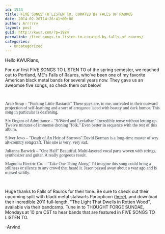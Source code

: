 ```yaml
---
id: 1924
title: FIVE SONGS TO LISTEN TO, CURATED BY FALLS OF RAUROS
date: 2014-02-20T14:26:41+00:00
author: Arrrrrv
layout: post
guid: http://kwur.com/?p=1924
permalink: /five-songs-to-listen-to-curated-by-falls-of-rauros/
categories:
  - Uncategorized
---
```

<div class="pf-content">
  <p>
    Hello KWURians,
  </p>
  
  <p>
    For our first FIVE SONGS TO LISTEN TO of the spring semester, we reached out to Portland, ME's Falls of Rauros, who've been one of my favorite American black metal bands for several years now. They gave us an aweomse five songs, so check them out below!
  </p>
  
  <p>
    &nbsp;
  </p>
  
  <p>
    <span style="font-size:14px;"><span style="font-family:times new roman,times,serif;"><span style="color: rgb(62, 69, 76); line-height: 14.079999923706055px; white-space: pre-wrap; background-color: rgb(247, 247, 247);">Arab Strap &#8211; "Fucking Little Bastards" These guys are, to me, unrivaled in their outward projection of self-loathing and a sort of arrogance laced with beauty and dark humor. This song in particular is deafening. </span></span></span>
  </p>
  
  <p>
  </p>
  
  <p>
    <span style="font-size:14px;"><span style="font-family:times new roman,times,serif;"><span style="color: rgb(62, 69, 76); line-height: 14.079999923706055px; white-space: pre-wrap; background-color: rgb(247, 247, 247);">Six Organs of Admittance &#8211; "S/Word and Leviathan" Incredibly tense without letting up. Twelve minutes of immense droning "folk." Even better in sequence with the rest of this album. </span></span></span>
  </p>
  
  <p>
  </p>
  
  <p>
    <span style="font-size:14px;"><span style="font-family:times new roman,times,serif;"><span style="color: rgb(62, 69, 76); line-height: 14.079999923706055px; white-space: pre-wrap; background-color: rgb(247, 247, 247);">Silver Jews &#8211; "Death of An Heir of Sorrows" David Berman is a long-time master of wry alt-country songcraft. This one is very, very sad. </span></span></span>
  </p>
  
  <p>
  </p>
  
  <p>
    <span style="font-size:14px;"><span style="font-family:times new roman,times,serif;"><span style="color: rgb(62, 69, 76); line-height: 14.079999923706055px; white-space: pre-wrap; background-color: rgb(247, 247, 247);">Julianna Barwick &#8211; "One Half" Beautiful. Multi-layered vocal parts woven with strings, synthesizer and guitar. A really gorgeous result. </span></span></span>
  </p>
  
  <p>
  </p>
  
  <p>
    <span style="font-size:14px;"><span style="font-family:times new roman,times,serif;"><span style="color: rgb(62, 69, 76); line-height: 14.079999923706055px; white-space: pre-wrap; background-color: rgb(247, 247, 247);">Magnolia Electric Co. &#8211; "Take One Thing Along" I'd imagine this song could bring a stillness or silence to any crowd that heard it. Jason passed away about a year ago and is missed wildly.</span></span></span>
  </p>
  
  <p>
  </p>
  
  <p>
    &nbsp;
  </p>
  
  <p>
    Huge thanks to Falls of Rauros for their time. Be sure to check out their upcoming split with black metal stalwarts Panopticon (<a href="http://eihwazrecordings.com/distro/">here</a>), and download their incredible 2011 full-length, "The Light That Dwells in Rotten Wood", available via their bandcamp. Tune in to THOUGHT FORGE SUNDAE, Mondays at 10 pm CST to hear bands that are featured in&nbsp;FIVE SONGS TO LISTEN TO.
  </p>
  
  <p>
    -Arvind
  </p>
</div>